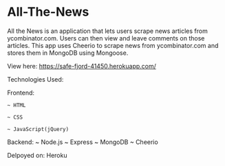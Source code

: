 # All-The-News

All the News is an application that lets users scrape news articles from ycombinator.com. Users can then view and leave comments on those articles. This app uses Cheerio to scrape news from ycombinator.com and stores them in MongoDB using Mongoose. 

View here: https://safe-fjord-41450.herokuapp.com/

Technologies Used:

Frontend:

    ~ HTML

    ~ CSS
    
    ~ JavaScript(jQuery)

Backend:
    ~ Node.js
    ~ Express
    ~ MongoDB
    ~ Cheerio

Delpoyed on: Heroku


